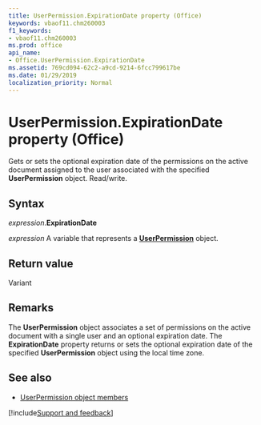 ```yaml
---
title: UserPermission.ExpirationDate property (Office)
keywords: vbaof11.chm260003
f1_keywords:
- vbaof11.chm260003
ms.prod: office
api_name:
- Office.UserPermission.ExpirationDate
ms.assetid: 769cd094-62c2-a9cd-9214-6fcc799617be
ms.date: 01/29/2019
localization_priority: Normal
---
```



# UserPermission.ExpirationDate property (Office)

Gets or sets the optional expiration date of the permissions on the active document assigned to the user associated with the specified **UserPermission** object. Read/write.


## Syntax

_expression_.**ExpirationDate**

_expression_ A variable that represents a **[UserPermission](Office.UserPermission.md)** object.


## Return value

Variant


## Remarks

The **UserPermission** object associates a set of permissions on the active document with a single user and an optional expiration date. The **ExpirationDate** property returns or sets the optional expiration date of the specified **UserPermission** object using the local time zone.


## See also

- [UserPermission object members](overview/Library-Reference/userpermission-members-office.md)


[!include[Support and feedback](~/includes/feedback-boilerplate.md)]
